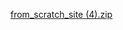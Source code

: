 [from_scratch_site (4).zip](https://github.com/user-attachments/files/21918299/from_scratch_site.4.zip)
